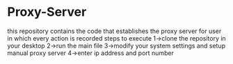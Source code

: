 # Proxy-Server
this repository contains the code that establishes the proxy server for user in which every action is recorded
steps to execute
1->clone the repository in your desktop
2->run the main file
3->modify your system settings and setup manual proxy server
4->enter ip address and port number
